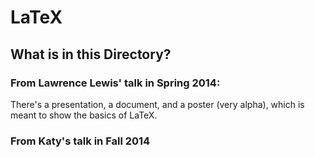 # LaTeX

## What is in this Directory? 

### From Lawrence Lewis' talk in Spring 2014: 

There's a presentation, a document, and a poster (very alpha), which is meant to show the basics of LaTeX.

### From Katy's talk in Fall 2014
